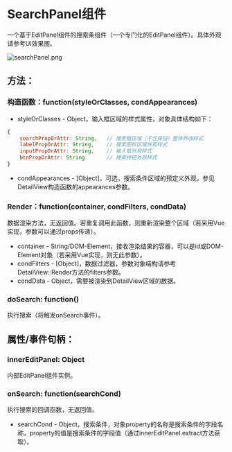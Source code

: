 # SearchPanel组件
一个基于EditPanel组件的搜索条组件（一个专门化的EditPanel组件）。具体外观请参考UI效果图。

![searchPanel.png](../UIDesign/components/1.panels/searchPanel.png)

## 方法：
### 构造函数：function(styleOrClasses, condAppearances)
* styleOrClasses - Object，输入框区域的样式属性，对象具体结构如下：

```javascript
{
    searchPropOrAttr: String,   // 搜索框区域（不含按钮）整体外改样式
    labelPropOrAttr: String,    // 搜索图标区域外观样式
    inputPropOrAttr: String,    // 输入框外观样式
    btnPropOrAttr: String       // 搜索按钮外观样式
}
```

* condAppearances - [Object]，可选，搜索条件区域的预定义外观，参见DetailView构造函数的appearances参数。

### Render：function(container, condFilters, condData)
数据渲染方法，无返回值。若重复调用此函数，则重新渲染整个区域（若采用Vue实现，参数可以通过props传递）。

* container - String/DOM-Element，接收渲染结果的容器，可以是id或DOM-Element对象（若采用Vue实现，则无此参数）。
* condFilters - [Object]，数据过滤器，参数对象结构请参考DetailView::Render方法的filters参数。
* condData - Object，需要被渲染到DetailView区域的数据。

### doSearch: function()
执行搜索（将触发onSearch事件）。

## 属性/事件句柄：
### innerEditPanel: Object
内部EditPanel组件实例。

### onSearch: function(searchCond)
执行搜索的回调函数，无返回值。

* searchCond - Object，搜索条件，对象property的名称是搜索条件的字段名称，property的值是搜索条件的字段值（通过innerEditPanel.extract方法获取）。
